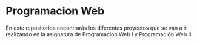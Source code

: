 # Programacion Web

En este repositorios encontrarás los diferentes proyectos que se van a ir realizando en la asignatura de Programacion Web I y Programación Web II

